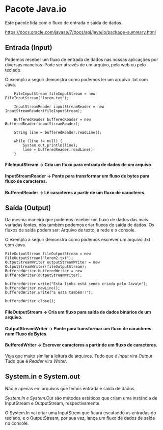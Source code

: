 # Pacote Java.io

Este pacote lida com o fluxo de entrada e saída de dados.

https://docs.oracle.com/javase/7/docs/api/java/io/package-summary.html

## Entrada (Input)

Podemos receber um fluxo de entrada de dados nas nossas aplicações por diversas maneiras. Pode ser através de um 
arquivo, pela web ou pelo teclado. 

O exemplo a seguir demonstra como podemos ler um arquivo .txt com Java.

        FileInputStream fileInputStream = new FileInputStream("lorem.txt");

        InputStreamReader inputStreamReader = new InputStreamReader(fileInputStream);

        BufferedReader bufferedReader = new BufferedReader(inputStreamReader);

        String line = bufferedReader.readLine();

        while (line != null) {
            System.out.println(line);
            line = bufferedReader.readLine();
        }

#### FileInputStream -> Cria um fluxo para entrada de dados de um arquivo.
#### InputStreamReader -> Ponte para transformar um fluxo de bytes para fluxo de caracteres.
#### BufferedReader -> Lê caracteres a partir de um fluxo de caracteres.

## Saída (Output)

Da mesma maneira que podemos receber um fluxo de dados das mais variadas fontes, nós também podemos criar fluxos de
saída de dados. Os fluxos de saída podem ser: Arquivo de texto, a rede e o console. 

O exemplo a seguir demonstra como podemos escrever um arquivo .txt com Java.

    FileOutputStream fileOutputStream = new FileOutputStream("lorem2.txt");
    OutputStreamWriter outputStreamWriter = new OutputStreamWriter(fileOutputStream);
    BufferedWriter bufferedWriter = new BufferedWriter(outputStreamWriter);

    bufferedWriter.write("Esta linha está sendo criada pelo Java\n");
    bufferedWriter.newLine();
    bufferedWriter.write("E esta também!!");

    bufferedWriter.close();

#### FileOutputStream -> Cria um fluxo para saída de dados binários de um arquivo.
#### OutputStreamWriter -> Ponte para transformar um fluxo de caracteres num Fluxo de Bytes.
#### BufferedWriter -> Escrever caracteres a partir de um fluxo de caracteres.

Veja que muito similar a leitura de arquivos. Tudo que é *Input* vira *Output*. Tudo que é *Reader* vira *Writer*. 

## System.in e System.out

Não é apenas em arquivos que temos entrada e saída de dados. 

*System.In e System.Out* são métodos estáticos que criam uma instância de InputStream e OutputStream, respectivamente. 

O System.In vai criar uma InputStrem que ficará escutando as entradas do teclado, e o OutputStream, por sua vez, lança
um fluxo de dados de saída no console. 



